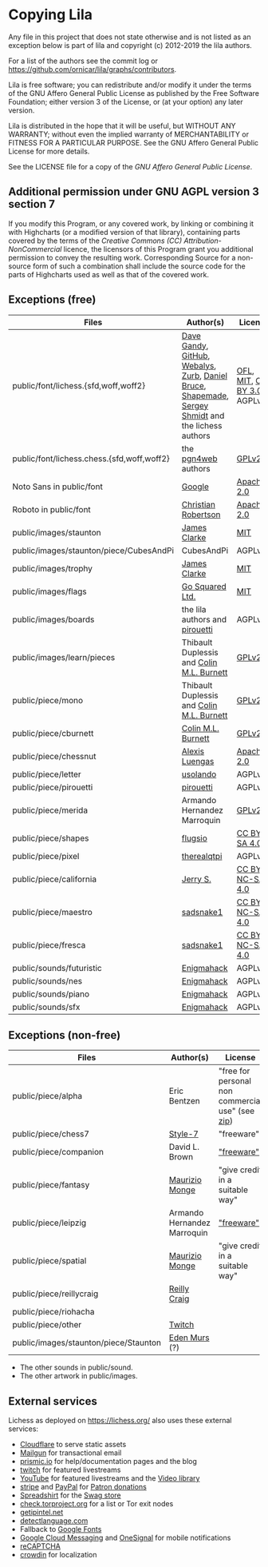 Copying Lila
============

Any file in this project that does not state otherwise and is not listed as an
exception below is part of lila and copyright (c) 2012-2019 the lila authors.

For a list of the authors see the commit log or
https://github.com/ornicar/lila/graphs/contributors.

Lila is free software; you can redistribute and/or modify it under the terms
of the GNU Affero General Public License as published by the Free Software
Foundation; either version 3 of the License, or (at your option) any later
version.

Lila is distributed in the hope that it will be useful, but WITHOUT ANY
WARRANTY; without even the implied warranty of MERCHANTABILITY or FITNESS FOR
A PARTICULAR PURPOSE. See the GNU Affero General Public License for more
details.

See the LICENSE file for a copy of the *GNU Affero General Public License*.

Additional permission under GNU AGPL version 3 section 7
--------------------------------------------------------

If you modify this Program, or any covered work, by linking or combining it
with Highcharts (or a modified version of that library), containing parts
covered by the terms of the *Creative Commons (CC) Attribution-NonCommercial*
licence, the licensors of this Program grant you additional permission to
convey the resulting work. Corresponding Source for a non-source form of such a
combination shall include the source code for the parts of Highcharts used as
well as that of the covered work.

Exceptions (free)
-----------------

Files | Author(s) | License
--- | --- | ---
public/font/lichess.{sfd,woff,woff2} | [Dave Gandy](http://fontawesome.io/), [GitHub](https://github.com/primer/octicons), [Webalys](http://www.webalys.com/), [Zurb](http://zurb.com/playground/foundation-icon-fonts-3), [Daniel Bruce](http://www.entypo.com/), [Shapemade](http://steadysets.com/), [Sergey Shmidt](http://designmodo.com/linecons-free/) and the lichess authors | [OFL](http://scripts.sil.org/cms/scripts/page.php?site_id=nrsi&id=OFL), [MIT](https://github.com/primer/octicons/blob/master/LICENSE), [CC BY 3.0](https://creativecommons.org/licenses/by/3.0/), AGPLv3+
public/font/lichess.chess.{sfd,woff,woff2} | the [pgn4web](http://pgn4web.casaschi.net/home.html) authors | [GPLv2+](https://www.gnu.org/licenses/gpl-2.0.txt)
Noto Sans in public/font | [Google](https://fonts.google.com/specimen/Noto+Sans) | [Apache 2.0](https://www.apache.org/licenses/LICENSE-2.0)
Roboto in public/font | [Christian Robertson](https://fonts.google.com/specimen/Roboto) | [Apache 2.0](https://www.apache.org/licenses/LICENSE-2.0)
public/images/staunton | [James Clarke](https://github.com/clarkerubber/Staunton-Pieces) | [MIT](https://github.com/clarkerubber/Staunton-Pieces/blob/master/LICENSE)
public/images/staunton/piece/CubesAndPi | CubesAndPi | AGPLv3+
public/images/trophy | [James Clarke](https://github.com/clarkerubber/Staunton-Pieces/tree/master/Trophies) | [MIT](https://github.com/clarkerubber/Staunton-Pieces/blob/master/LICENSE)
public/images/flags | [Go Squared Ltd.](https://www.gosquared.com/resources/flag-icons/) | [MIT](https://github.com/gosquared/flags/blob/master/LICENSE.txt)
public/images/boards | the lila authors and [pirouetti](https://lichess.org/@/pirouetti) | AGPLv3+
public/images/learn/pieces | Thibault Duplessis and [Colin M.L. Burnett](https://en.wikipedia.org/wiki/User:Cburnett) | [GPLv2+](https://www.gnu.org/licenses/gpl-2.0.txt)
public/piece/mono | Thibault Duplessis and [Colin M.L. Burnett](https://en.wikipedia.org/wiki/User:Cburnett) | [GPLv2+](https://www.gnu.org/licenses/gpl-2.0.txt)
public/piece/cburnett | [Colin M.L. Burnett](https://en.wikipedia.org/wiki/User:Cburnett) | [GPLv2+](https://www.gnu.org/licenses/gpl-2.0.txt)
public/piece/chessnut | [Alexis Luengas](https://github.com/LexLuengas) | [Apache 2.0](https://github.com/LexLuengas/chessnut-pieces/blob/master/LICENSE.txt)
public/piece/letter | [usolando](https://lichess.org/@/usolando) | AGPLv3+
public/piece/pirouetti | [pirouetti](https://lichess.org/@/pirouetti) | AGPLv3+
public/piece/merida | Armando Hernandez Marroquin | [GPLv2+](https://www.gnu.org/licenses/gpl-2.0.txt)
public/piece/shapes | [flugsio](https://github.com/flugsio/chess_shapes) | [CC BY-SA 4.0](https://creativecommons.org/licenses/by-sa/4.0/)
public/piece/pixel | [therealqtpi](https://twitter.com/therealqtpi) | AGPLv3+
public/piece/california | [Jerry S.](https://sites.google.com/view/jerrychess/home) | [CC BY-NC-SA 4.0](https://creativecommons.org/licenses/by-nc-sa/4.0/)
public/piece/maestro | [sadsnake1](https://github.com/sadsnake1) | [CC BY-NC-SA 4.0](https://creativecommons.org/licenses/by-nc-sa/4.0/)
public/piece/fresca | [sadsnake1](https://github.com/sadsnake1) | [CC BY-NC-SA 4.0](https://creativecommons.org/licenses/by-nc-sa/4.0/)
public/sounds/futuristic | [Enigmahack](https://github.com/Enigmahack) | AGPLv3+
public/sounds/nes | [Enigmahack](https://github.com/Enigmahack) | AGPLv3+
public/sounds/piano | [Enigmahack](https://github.com/Enigmahack) | AGPLv3+
public/sounds/sfx | [Enigmahack](https://github.com/Enigmahack) | AGPLv3+

Exceptions (non-free)
---------------------

Files | Author(s) | License
--- | --- | ---
public/piece/alpha | Eric Bentzen | "free for personal non commercial use" (see [zip](http://www.enpassant.dk/chess/downl/alpha.zip))
public/piece/chess7 | [Style-7](http://www.styleseven.com/) | "freeware"
public/piece/companion | David L. Brown | ["freeware"](http://www.enpassant.dk/chess/fonteng.htm#GC)
public/piece/fantasy | [Maurizio Monge](http://poisson.phc.unipi.it/~monge/chess_art.php) | "give credit in a suitable way"
public/piece/leipzig | Armando Hernandez Marroquin | ["freeware"](http://www.enpassant.dk/chess/fonteng.htm#LEIPZIG)
public/piece/spatial | [Maurizio Monge](http://poisson.phc.unipi.it/~monge/chess_art.php) | "give credit in a suitable way"
public/piece/reillycraig | [Reilly Craig](https://instagram.com/fader_) |
public/piece/riohacha | |
public/piece/other | [Twitch](http://lazythunk.com/kappa/) |
public/images/staunton/piece/Staunton | [Eden Murs](https://userstyles.org/styles/134558/lichess-pieces-3d-staunton) (?) |

* The other sounds in public/sound.
* The other artwork in public/images.

External services
-----------------

Lichess as deployed on https://lichess.org/ also uses these external services:

* [Cloudflare](https://www.cloudflare.com/) to serve static assets
* [Mailgun](https://www.mailgun.com/) for transactional email
* [prismic.io](https://prismic.io/) for help/documentation pages and the blog
* [twitch](https://www.twitch.tv/) for featured livestreams
* [YouTube](https://www.youtube.com) for featured livestreams and the [Video library](https://lichess.org/video)
* [stripe](https://stripe.com/) and [PayPal](https://www.paypal.com) for [Patron donations](https://lichess.org/patron)
* [Spreadshirt](https://shop.spreadshirt.com/lichess-org) for the [Swag store](https://lichess.org/swag)
* [check.torproject.org](https://check.torproject.org/exit-addresses) for a list or Tor exit nodes
* [getipintel.net](https://getipintel.net/)
* [detectlanguage.com](https://detectlanguage.com/)
* Fallback to [Google Fonts](https://fonts.google.com/)
* [Google Cloud Messaging](https://developers.google.com/cloud-messaging/) and [OneSignal](https://onesignal.com/) for mobile notifications
* [reCAPTCHA](https://www.google.com/recaptcha/)
* [crowdin](https://crowdin.com/project/lichess) for localization
